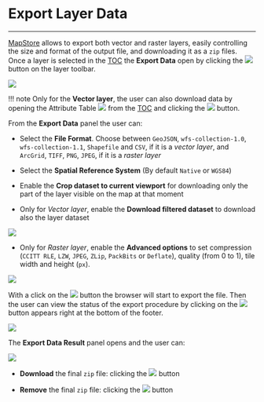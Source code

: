 # Export Layer Data
**************************

[MapStore](https://mapstore.geo-solutions.it/mapstore/#/) allows to export both vector and raster layers, easily controlling the size and format of the output file, and downloading it as a `zip` files. Once a layer is selected in the [TOC](toc.md) the **Export Data** open by clicking the <img src="../img/button/export_data.jpg" class="ms-docbutton"/> button on the layer toolbar.

<img src="../img/export_data/export_data_ex.jpg" class="ms-docimage"/>

!!! note
    Only for the **Vector layer**, the user can also download data by opening the Attribute Table <img src="../img/button/attributes-table.jpg" class="ms-docbutton"/> from the [TOC](toc.md) and clicking the <img src="../img/button/export_data.jpg" class="ms-docbutton"/> button. 

From the **Export Data** panel the user can:

* Select the **File Format**. Choose between `GeoJSON`, `wfs-collection-1.0`, `wfs-collection-1.1`, `Shapefile` and `CSV`, if it is a *vector layer*, and `ArcGrid`, `TIFF`, `PNG`, `JPEG`, if it is a *raster layer* 

* Select the **Spatial Reference System** (By default `Native` or `WGS84`)

* Enable the **Crop dataset to current viewport** for downloading only the part of the layer visible on the map at that moment

* Only for *Vector layer*, enable the **Download filtered dataset** to download also the layer dataset 

<img src="../img/export_data/export_data_vector.jpg" class="ms-docimage"/>

* Only for *Raster layer*, enable the **Advanced options** to set compression (`CCITT RLE`, `LZW`, `JPEG`, `ZLip`, `PackBits` or `Deflate`), quality (from 0 to 1), tile width and height (`px`).

<img src="../img/export_data/export_data_raster.jpg" class="ms-docimage"/>

With a click on the <img src="../img/button/export_at.jpg" class="ms-docbutton"/> button the browser will start to export the file. Then the user can view the status of the export procedure by clicking on the <img src="../img/button/export_data.jpg" class="ms-docbutton"/> button appears right at the bottom of the footer.

<img src="../img/export_data/export_data_download.jpg" class="ms-docimage"/>

The **Export Data Result** panel opens and the user can:

<img src="../img/export_data/export_data_result.jpg" class="ms-docimage"/>

* **Download** the final `zip` file: clicking the <img src="../img/button/save-changes.jpg" class="ms-docbutton"/> button 

* **Remove** the final `zip` file: clicking the <img src="../img/button/delete_button.jpg" class="ms-docbutton"/> button